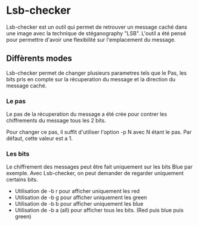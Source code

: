 # Lsb-checker
Lsb-checker est un outil qui permet de retrouver un message caché dans une image avec la technique de stéganography "LSB". L'outil a été pensé pour permettre d'avoir une flexibilité sur l'emplacement du message.

## Diffèrents modes 
Lsb-checker permet de changer plusieurs parametres tels que le Pas, les bits pris en compte sur la récuperation du message et la direction du message caché.

### Le pas
Le pas de la récuperation du message a été crée pour contrer les chiffrements du message tous les 2 bits. 

Pour changer ce pas, il suffit d'utiliser l'option -p N avec N étant le pas. Par défaut, cette valeur est a 1. 

### Les bits 
Le chiffrement des messages peut être fait uniquement sur les bits Blue par exemple. Avec Lsb-checker, on peut demander de regarder uniquement certains bits. 
- Utilisation de -b r pour afficher uniquement les red
- Utilisation de -b g pour afficher uniquement les green
- Utilisation de -b b pour afficher uniquement les blue
- Utilisation de -b a (all) pour afficher tous les bits. (Red puis blue puis green)
